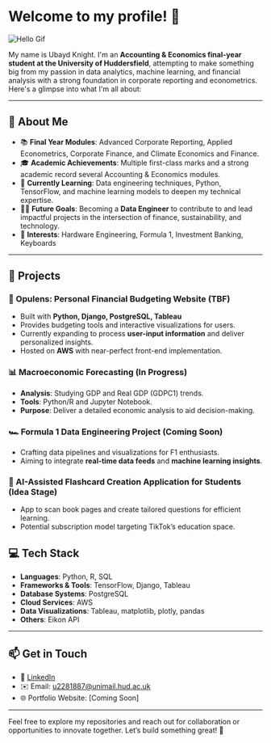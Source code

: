 # Welcome to my profile! 👋

![Hello Gif](https://i.giphy.com/media/v1.Y2lkPTc5MGI3NjExY3pmM3djdzh0YjExYXEwNWIwcWg2czM0ODYyMzQyaWtyaG4zZzh1ZyZlcD12MV9pbnRlcm5hbF9naWZfYnlfaWQmY3Q9Zw/xtrylJlBHrUVgnUEuA/giphy.gif)

My name is Ubayd Knight. I'm an **Accounting & Economics final-year student at the University of Huddersfield**, attempting to make something big from my passion in data analytics, machine learning, and financial analysis with a strong foundation in corporate reporting and econometrics. Here's a glimpse into what I'm all about:

---

## 🚀 About Me

- 📚 **Final Year Modules**: Advanced Corporate Reporting, Applied Econometrics, Corporate Finance, and Climate Economics and Finance.
- 🎓 **Academic Achievements**: Multiple first-class marks and a strong academic record several Accounting & Economics modules.
- 🌱 **Currently Learning**: Data engineering techniques, Python, TensorFlow, and machine learning models to deepen my technical expertise.
- 👨‍💻 **Future Goals**: Becoming a **Data Engineer** to contribute to and lead impactful projects in the intersection of finance, sustainability, and technology.
- 📖 **Interests**: Hardware Engineering, Formula 1, Investment Banking, Keyboards

---

## 💼 Projects

### 🧮 Opulens: Personal Financial Budgeting Website (TBF)
- Built with **Python, Django, PostgreSQL, Tableau**
- Provides budgeting tools and interactive visualizations for users.
- Currently expanding to process **user-input information** and deliver personalized insights.
- Hosted on **AWS** with near-perfect front-end implementation.

### 📊 Macroeconomic Forecasting (In Progress)
- **Analysis**: Studying GDP and Real GDP (GDPC1) trends.
- **Tools**: Python/R and Jupyter Notebook.
- **Purpose**: Deliver a detailed economic analysis to aid decision-making.

### 🏎️ Formula 1 Data Engineering Project (Coming Soon)
- Crafting data pipelines and visualizations for F1 enthusiasts.
- Aiming to integrate **real-time data feeds** and **machine learning insights**.

### 📖 AI-Assisted Flashcard Creation Application for Students (Idea Stage)
- App to scan book pages and create tailored questions for efficient learning.
- Potential subscription model targeting TikTok’s education space.


## 💻 Tech Stack

- **Languages**: Python, R, SQL
- **Frameworks & Tools**: TensorFlow, Django, Tableau
- **Database Systems**: PostgreSQL
- **Cloud Services**: AWS
- **Data Visualizations**: Tableau, matplotlib, plotly, pandas
- **Others**: Eikon API

---

## 📫 Get in Touch

- 💼 [LinkedIn](https://www.linkedin.com/in/ubayd-knight-302656251/)  
- ✉️ Email: u2281887@unimail.hud.ac.uk
- 🌐 Portfolio Website: [Coming Soon]
---

Feel free to explore my repositories and reach out for collaboration or opportunities to innovate together. Let’s build something great! 🚀

<!---
Utartizan/Utartizan is a ✨ special ✨ repository because its `README.md` (this file) appears on your GitHub profile.
You can click the Preview link to take a look at your changes.
--->


